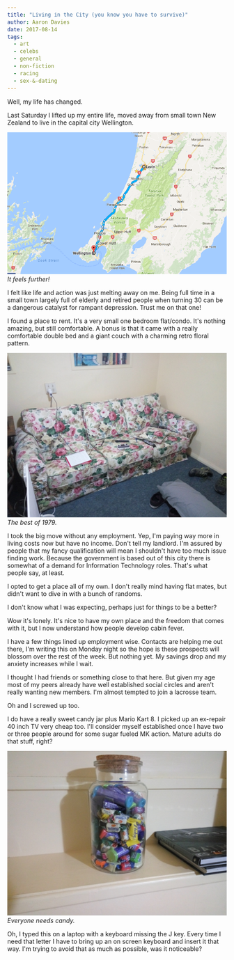 ```yaml
---
title: "Living in the City (you know you have to survive)"
author: Aaron Davies
date: 2017-08-14
tags:
  - art
  - celebs
  - general
  - non-fiction
  - racing
  - sex-&-dating
---
```


Well, my life has changed.

Last Saturday I lifted up my entire life, moved away from small town New Zealand to live in the capital city Wellington.

[![It feels further!](/media/images/blog/map.png)](/media/images/blog/map.png)
_It feels further!_

I felt like life and action was just melting away on me. Being full time in a small town largely full of elderly and retired people when turning 30 can be a dangerous catalyst for rampant depression. Trust me on that one!

I found a place to rent. It's a very small one bedroom flat/condo. It's nothing amazing, but still comfortable. A bonus is that it came with a really comfortable double bed and a giant couch with a charming retro floral pattern.

[![The best of 1979.](/media/images/blog/IMG_20170815_001144.jpg)](/media/images/blog/IMG_20170815_001144.jpg)
_The best of 1979._

I took the big move without any employment. Yep, I'm paying way more in living costs now but have no income. Don't tell my landlord. I'm assured by people that my fancy qualification will mean I shouldn't have too much issue finding work. Because the government is based out of this city there is somewhat of a demand for Information Technology roles. That's what people say, at least.

I opted to get a place all of my own. I don't really mind having flat mates, but didn't want to dive in with a bunch of randoms.

I don't know what I was expecting, perhaps just for things to be a better?

Wow it's lonely. It's nice to have my own place and the freedom that comes with it, but I now understand how people develop cabin fever.

I have a few things lined up employment wise. Contacts are helping me out there, I'm writing this on Monday night so the hope is these prospects will blossom over the rest of the week. But nothing yet. My savings drop and my anxiety increases while I wait.

I thought I had friends or something close to that here. But given my age most of my peers already have well established social circles and aren't really wanting new members. I'm almost tempted to join a lacrosse team.

Oh and I screwed up too.

I do have a really sweet candy jar plus Mario Kart 8. I picked up an ex-repair 40 inch TV very cheap too. I'll consider myself established once I have two or three people around for some sugar fueled MK action. Mature adults do that stuff, right?

[![Everyone needs candy.](/media/images/blog/IMG_20170815_001200.jpg)](/media/images/blog/IMG_20170815_001200.jpg)
_Everyone needs candy._

Oh, I typed this on a laptop with a keyboard missing the J key. Every time I need that letter I have to bring up an on screen keyboard and insert it that way. I'm trying to avoid that as much as possible, was it noticeable?
